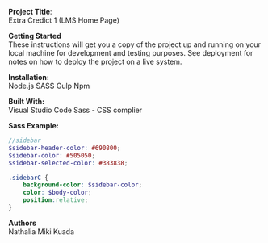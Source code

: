 **Project Title**: <br>
Extra Credict 1 (LMS Home Page)

**Getting Started**<br>
These instructions will get you a copy of the project up and running on your local machine for development and testing purposes. See deployment for notes on how to deploy the project on a live system.

**Installation:**<br>
Node.js 
SASS
Gulp
Npm

**Built With:**<br>
Visual Studio Code
Sass - CSS complier

**Sass Example:**<br>

```scss
//sidebar
$sidebar-header-color: #690800;
$sidebar-color: #505050;
$sidebar-selected-color: #383838;

.sidebarC { 
    background-color: $sidebar-color; 
    color: $body-color;
    position:relative;
}
```
**Authors**<br>
Nathalia Miki Kuada

